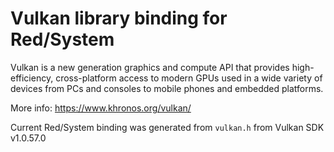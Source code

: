 # Vulkan library binding for Red/System

Vulkan is a new generation graphics and compute API that provides high-efficiency, cross-platform access to modern GPUs used in a wide variety of devices from PCs and consoles to mobile phones and embedded platforms.

More info: https://www.khronos.org/vulkan/

Current Red/System binding was generated from `vulkan.h` from Vulkan SDK v1.0.57.0
